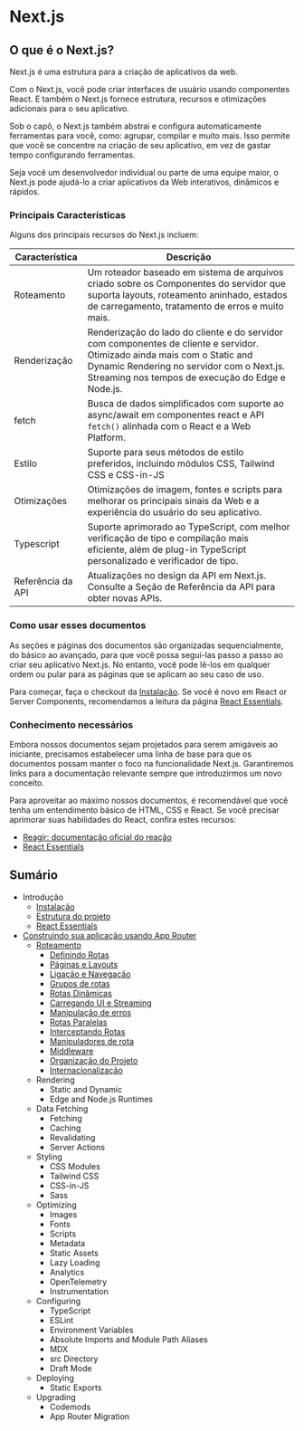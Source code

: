 # Next.js

## O que é o Next.js?
Next.js é uma estrutura para a criação de aplicativos da web.

Com o Next.js, você pode criar interfaces de usuário usando componentes React. E também o Next.js fornece estrutura, recursos e otimizações adicionais para o seu aplicativo.

Sob o capô, o Next.js também abstrai e configura automaticamente ferramentas para você, como: agrupar, compilar e muito mais. Isso permite que você se concentre na criação de seu aplicativo, em vez de gastar tempo configurando ferramentas.

Seja você um desenvolvedor individual ou parte de uma equipe maior, o Next.js pode ajudá-lo a criar aplicativos da Web interativos, dinâmicos e rápidos.

### Principais Características
Alguns dos principais recursos do Next.js incluem:

| Característica     |  Descrição  |
|--------------------|-------------|
| Roteamento         | Um roteador baseado em sistema de arquivos criado sobre os Componentes do servidor que suporta layouts, roteamento aninhado, estados de carregamento, tratamento de erros e muito mais. |
| Renderização       | Renderização do lado do cliente e do servidor com componentes de cliente e servidor. Otimizado ainda mais com o Static and Dynamic Rendering no servidor com o Next.js. Streaming nos tempos de execução do Edge e Node.js. |
| fetch              | Busca de dados simplificados com suporte ao async/await em componentes react e API `fetch()` alinhada com o React e a Web Platform.
| Estilo             | Suporte para seus métodos de estilo preferidos, incluindo módulos CSS, Tailwind CSS e CSS-in-JS |
| Otimizações        | Otimizações de imagem, fontes e scripts para melhorar os principais sinais da Web e a experiência do usuário do seu aplicativo. |
| Typescript         |	Suporte aprimorado ao TypeScript, com melhor verificação de tipo e compilação mais eficiente, além de plug-in TypeScript personalizado e verificador de tipo. |
| Referência da API  | Atualizações no design da API em Next.js. Consulte a Seção de Referência da API para obter novas APIs. |

### Como usar esses documentos
As seções e páginas dos documentos são organizadas sequencialmente, do básico ao avançado, para que você possa segui-las passo a passo ao criar seu aplicativo Next.js. No entanto, você pode lê-los em qualquer ordem ou pular para as páginas que se aplicam ao seu caso de uso.

Para começar, faça o checkout da [Instalação](/docs/getting-started/installation.md). Se você é novo em React or Server Components, recomendamos a leitura da página [React Essentials](/docs/getting-started/react-essentials.md).

### Conhecimento necessários
Embora nossos documentos sejam projetados para serem amigáveis ao iniciante, precisamos estabelecer uma linha de base para que os documentos possam manter o foco na funcionalidade Next.js. Garantiremos links para a documentação relevante sempre que introduzirmos um novo conceito.

Para aproveitar ao máximo nossos documentos, é recomendável que você tenha um entendimento básico de HTML, CSS e React. Se você precisar aprimorar suas habilidades do React, confira estes recursos:

* [Reagir: documentação oficial do reação](https://react.dev/learn)
* [React Essentials](/docs/getting-started/react-essentials.md)
 

## Sumário
* Introdução
  * [Instalação](/docs/getting-started/installation.md)
  * [Estrutura do projeto](/docs/getting-started/project-structure.md)
  * [React Essentials](/docs/getting-started/react-essentials.md)
* [Construindo sua aplicação usando App Router](/docs/app/building-your-application/building-your-application.md)
  * [Roteamento](/docs/app/building-your-application/routing.md)
    * [Definindo Rotas](/docs/app/building-your-application/routing/defining-routes.md)
    * [Páginas e Layouts](/docs/app/building-your-application/routing/pages-and-layouts.md)
    * [Ligação e Navegação](/docs/app/building-your-application/routing/linking-and-navigating.md)
    * [Grupos de rotas](/docs/app/building-your-application/routing/route-groups.md)
    * [Rotas Dinâmicas](/docs/app/building-your-application/routing/dynamic-routes.md)
    * [Carregando UI e Streaming](/docs/app/building-your-application/routing/loading-ui-and-streaming.md)
    * [Manipulação de erros](/docs/app/building-your-application/routing/error-handling.md)
    * [Rotas Paralelas](/docs/app/building-your-application/routing/parallel-routes.md)
    * [Interceptando Rotas](/docs/app/building-your-application/routing/intercepting-routes.md)
    * [Manipuladores de rota](/docs/app/building-your-application/routing/route-handlers.md)
    * [Middleware](/docs/app/building-your-application/routing/middleware.md)
    * [Organização do Projeto](/docs/app/building-your-application/routing/colocation.md)
    * [Internacionalização](/docs/app/building-your-application/routing/internationalization.md)
  * Rendering
    * Static and Dynamic
    * Edge and Node.js Runtimes
  * Data Fetching
    * Fetching
    * Caching
    * Revalidating
    * Server Actions
  * Styling
    * CSS Modules
    * Tailwind CSS
    * CSS-in-JS
    * Sass
  * Optimizing
    * Images
    * Fonts
    * Scripts
    * Metadata
    * Static Assets
    * Lazy Loading
    * Analytics
    * OpenTelemetry
    * Instrumentation
  * Configuring
    * TypeScript
    * ESLint
    * Environment Variables
    * Absolute Imports and Module Path Aliases
    * MDX
    * src Directory
    * Draft Mode
  * Deploying
    * Static Exports
  * Upgrading
    * Codemods
    * App Router Migration
